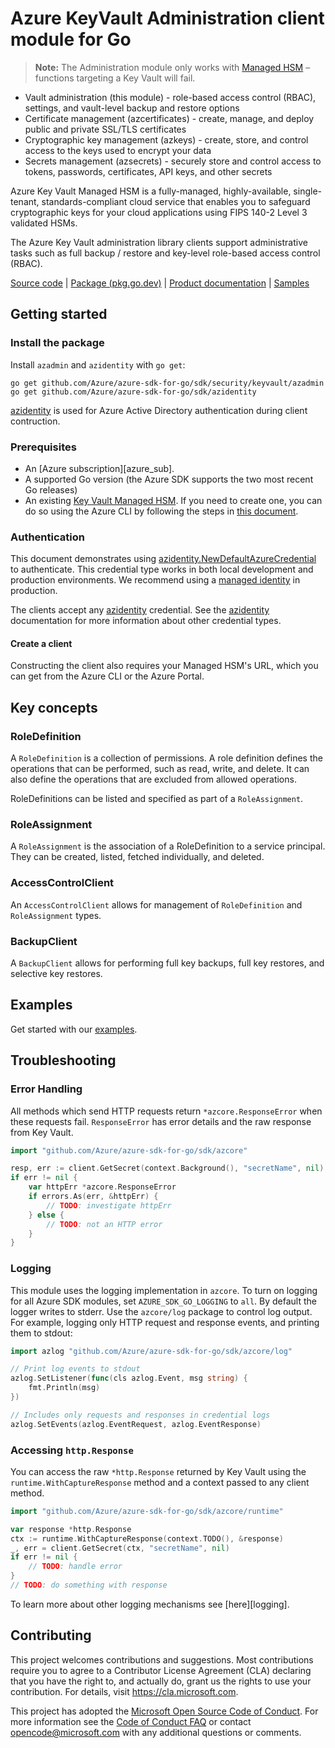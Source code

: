 # Azure KeyVault Administration client module for Go

>**Note:** The Administration module only works with [Managed HSM][managed_hsm] – functions targeting a Key Vault will fail.

* Vault administration (this module) - role-based access control (RBAC), settings, and vault-level backup and restore options
* Certificate management (azcertificates) - create, manage, and deploy public and private SSL/TLS certificates
* Cryptographic key management (azkeys) - create, store, and control access to the keys used to encrypt your data
* Secrets management (azsecrets) - securely store and control access to tokens, passwords, certificates, API keys, and other secrets

Azure Key Vault Managed HSM is a fully-managed, highly-available, single-tenant, standards-compliant cloud service that enables you to safeguard
cryptographic keys for your cloud applications using FIPS 140-2 Level 3 validated HSMs.

The Azure Key Vault administration library clients support administrative tasks such as full backup / restore and key-level role-based access control (RBAC).

[Source code][azadmin_repo] | [Package (pkg.go.dev)][azadmin_pkg_go] | [Product documentation][managed_hsm_docs] | [Samples][azadmin_examples]

## Getting started

### Install the package

Install `azadmin` and `azidentity` with `go get`:
```
go get github.com/Azure/azure-sdk-for-go/sdk/security/keyvault/azadmin
go get github.com/Azure/azure-sdk-for-go/sdk/azidentity
```
[azidentity][azure_identity] is used for Azure Active Directory authentication during client contruction.


### Prerequisites

* An [Azure subscription][azure_sub].
* A supported Go version (the Azure SDK supports the two most recent Go releases)
* An existing [Key Vault Managed HSM][managed_hsm]. If you need to create one, you can do so using the Azure CLI by following the steps in [this document][create_managed_hsm].

### Authentication

This document demonstrates using [azidentity.NewDefaultAzureCredential][default_cred_ref] to authenticate. This credential type works in both local development and production environments. We recommend using a [managed identity][managed_identity] in production.

The clients accept any [azidentity][azure_identity] credential. See the [azidentity][azure_identity] documentation for more information about other credential types.

#### Create a client

Constructing the client also requires your Managed HSM's URL, which you can get from the Azure CLI or the Azure Portal.

## Key concepts

### RoleDefinition

A `RoleDefinition` is a collection of permissions. A role definition defines the operations that can be performed, such as read, write,
and delete. It can also define the operations that are excluded from allowed operations.

RoleDefinitions can be listed and specified as part of a `RoleAssignment`.

### RoleAssignment

A `RoleAssignment` is the association of a RoleDefinition to a service principal. They can be created, listed, fetched individually, and deleted.

### AccessControlClient

An `AccessControlClient` allows for management of `RoleDefinition` and `RoleAssignment` types.

### BackupClient

A `BackupClient` allows for performing full key backups, full key restores, and selective key restores.

## Examples

Get started with our [examples][azadmin_examples].

## Troubleshooting

### Error Handling

All methods which send HTTP requests return `*azcore.ResponseError` when these requests fail. `ResponseError` has error details and the raw response from Key Vault.

```go
import "github.com/Azure/azure-sdk-for-go/sdk/azcore"

resp, err := client.GetSecret(context.Background(), "secretName", nil)
if err != nil {
    var httpErr *azcore.ResponseError
    if errors.As(err, &httpErr) {
        // TODO: investigate httpErr
    } else {
        // TODO: not an HTTP error
    }
}
```

### Logging

This module uses the logging implementation in `azcore`. To turn on logging for all Azure SDK modules, set `AZURE_SDK_GO_LOGGING` to `all`. By default the logger writes to stderr. Use the `azcore/log` package to control log output. For example, logging only HTTP request and response events, and printing them to stdout:

```go
import azlog "github.com/Azure/azure-sdk-for-go/sdk/azcore/log"

// Print log events to stdout
azlog.SetListener(func(cls azlog.Event, msg string) {
	fmt.Println(msg)
})

// Includes only requests and responses in credential logs
azlog.SetEvents(azlog.EventRequest, azlog.EventResponse)
```

### Accessing `http.Response`

You can access the raw `*http.Response` returned by Key Vault using the `runtime.WithCaptureResponse` method and a context passed to any client method.

```go
import "github.com/Azure/azure-sdk-for-go/sdk/azcore/runtime"

var response *http.Response
ctx := runtime.WithCaptureResponse(context.TODO(), &response)
_, err = client.GetSecret(ctx, "secretName", nil)
if err != nil {
    // TODO: handle error
}
// TODO: do something with response
```

To learn more about other logging mechanisms see [here][logging].

## Contributing

This project welcomes contributions and suggestions.  Most contributions require
you to agree to a Contributor License Agreement (CLA) declaring that you have
the right to, and actually do, grant us the rights to use your contribution. For
details, visit <https://cla.microsoft.com>.

This project has adopted the [Microsoft Open Source Code of Conduct][code_of_conduct].
For more information see the [Code of Conduct FAQ][coc_faq]
or contact opencode@microsoft.com with any
additional questions or comments.

<!-- LINKS -->
[azadmin_pkg_go]: https://pkg.go.dev/github.com/Azure/azure-sdk-for-go/sdk/security/keyvault/azadmin
[azadmin_examples]: https://pkg.go.dev/github.com/Azure/azure-sdk-for-go/sdk/security/keyvault/azadmin#pkg-examples
[azadmin_repo]: https://github.com/Azure/azure-sdk-for-go/blob/main/sdk/security/keyvault/azadmin
[azure_identity]: https://pkg.go.dev/github.com/Azure/azure-sdk-for-go/sdk/azidentity
[create_managed_hsm]: https://learn.microsoft.com/azure/key-vault/managed-hsm/quick-create-cli
[code_of_conduct]: https://opensource.microsoft.com/codeofconduct/
[default_cred_ref]: https://github.com/Azure/azure-sdk-for-go/tree/main/sdk/azidentity#defaultazurecredential
[managed_hsm]: https://docs.microsoft.com/azure/key-vault/managed-hsm/overview
[managed_hsm_docs]: https://learn.microsoft.com/azure/key-vault/managed-hsm/
[managed_identity]: https://docs.microsoft.com/azure/active-directory/managed-identities-azure-resources/overview
[coc_faq]: https://opensource.microsoft.com/codeofconduct/faq/

